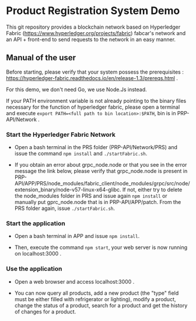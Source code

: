 # Product Registration System Demo

This git repository provides a blockchain network based on Hyperledger Fabric (https://www.hyperledger.org/projects/fabric) fabcar's network and an API + front-end to send requests to the network in an easy manner.

## Manual of the user

Before starting, please verify that your system possess the prerequisites : https://hyperledger-fabric.readthedocs.io/en/release-1.3/prereqs.html .

For this demo, we don't need Go, we use Node.Js instead.

If your PATH environment variable is not already pointing to the binary files necessary for the function of hyperledger fabric, please open a terminal and execute `export PATH=<full path to bin location>:$PATH`, bin is in PRP-API/Network .

### Start the Hyperledger Fabric Network

* Open a bash terminal in the PRS folder (PRP-API/Network/PRS) and issue the command `npm install` and `./startFabric.sh`.

* If you obtain an error about grpc_node.node or that you see in the error message the link below, please verify that grpc_node.node is present in PRP-API/APP/PRS/node_modules/fabric_client/node_modules/grpc/src/node/extension_binary/node-v57-linux-x64-glibc.
If not, either try to delete the node_modules folder in PRS and issue again `npm install` or manually put gprc_node.node that is in PRP-API/APP/patch.
From the PRS folder again, issue `./startFabric.sh`.

### Start the application

* Open a bash terminal in APP and issue `npm install`.

* Then, execute the command `npm start`, your web server is now running on localhost:3000 .

### Use the application

* Open a web browser and access localhost:3000 .

* You can now query all products, add a new product (the "type" field must be either filled with refrigerator or lighting), modify a product, change the status of a product, search for a product and get the history of changes for a product.

